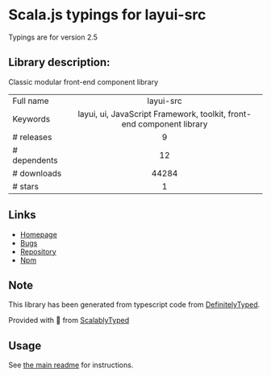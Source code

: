 
# Scala.js typings for layui-src

Typings are for version 2.5

## Library description:
Classic modular front-end component library

|                    |                 |
| ------------------ | :-------------: |
| Full name          | layui-src |
| Keywords           | layui, ui, JavaScript Framework, toolkit, front-end component library |
| # releases         | 9 |
| # dependents       | 12 |
| # downloads        | 44284 |
| # stars            | 1 |

## Links
- [Homepage](https://www.layui.com)
- [Bugs](https://github.com/sentsin/layui/issues)
- [Repository](https://github.com/sentsin/layui)
- [Npm](https://www.npmjs.com/package/layui-src)
    


## Note
This library has been generated from typescript code from [DefinitelyTyped](https://definitelytyped.org).

Provided with :purple_heart: from [ScalablyTyped](https://github.com/oyvindberg/ScalablyTyped)

## Usage
See [the main readme](../../readme.md) for instructions.


